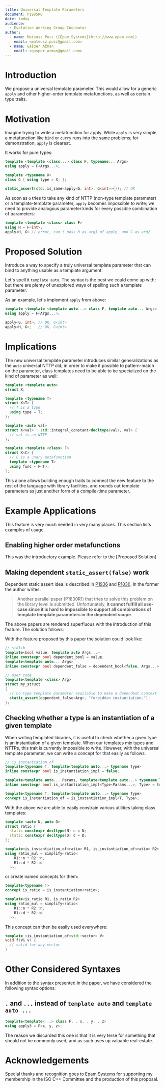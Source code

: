 ```yaml
---
title: Universal Template Parameters
document: P1985R0
date: today
audience:
  - Evolution Working Group Incubator
author:
  - name: Mateusz Pusz ([Epam Systems](http://www.epam.com))
    email: <mateusz.pusz@gmail.com>
  - name: Gašper Ažman
    email: <gasper.azman@gmail.com>
---
```


# Introduction

We propose a universal template parameter. This would allow for a generic
`apply` and other higher-order template metafunctions, as well as certain
type traits.

# Motivation

Imagine trying to write a metafunction for apply. While `apply` is very
simple, a metafunction like `bind` or `curry` runs into the same problems;
for demonstration, `apply` is clearest.

It works for pure types:

```cpp
template <template <class...> class F, typename... Args>
using apply = F<Args...>;

template <typename X>
class G { using type = X; };

static_assert(std::is_same<apply<G, int>, G<int>>{}); // OK
```

As soon as `G` tries to take any kind of NTTP (non-type template parameter)
or a template-template parameter, `apply` becomes impossible to write; we
need to provide analogous parameter kinds for every possible combination of
parameters:

```cpp
template <template <class> class F>
using H = F<int>;
apply<H, G> // error, can't pass H as arg1 of apply, and G as arg2
```

# Proposed Solution

Introduce a way to specify a truly universal template parameter that can bind
to anything usable as a template argument.

Let's spell it `template auto`. The syntax is the best we could come up with;
but there are plenty of unexplored ways of spelling such a template
parameter.

As an example, let's implement `apply` from above:

```cpp
template <template <template auto...> class F, template auto... Args>
using apply = F<Args...>;

apply<G, int>; // OK, G<int>
apply<H, G>;   // OK, G<int>
```

# Implications

The new universal template parameter introduces similar generalizations as the `auto` universal NTTP did; in order to make it possible to pattern-match on the parameter, class templates need to be able to be specialized on the kind of parameter as well:

```cpp
template <template auto>
struct X;

template <typename T>
struct X<T> {
  // T is a type
  using type = T;
};

template <auto val>
struct X<val> : std::integral_constant<decltype(val), val> {
  // val is an NTTP
};

template <template <class> F>
struct X<C> {
  // C is a unary metafunction
  template <typename T>
  using func = F<T>;
};
```

This alone allows building enough traits to connect the new feature to the
rest of the language with library facilities, and rounds out template
parameters as just another form of a compile-time parameter.

# Example Applications

This feature is very much needed in very many places. This section lists examples of usage.

## Enabling higher order metafunctions

This was the introductory example. Please refer to the [Proposed Solution].

## Making dependent `static_assert(false)` work

Dependent static assert idea is described in [P1936](https://wg21.link/P1936) and
[P1830](https://wg21.link/P1830). In the former the author writes:

> Another parallel paper (P1830R1) that tries to solve this problem on the library level is
> submitted. Unfortunately, **it cannot fulfill all use-case since it is hard to impossible to
> support all combinations of template template parameters in the dependent scope**.

The above papers are rendered superfluous with the introduction of this feature. The solution follows:

With the feature proposed by this paper the solution could look like:

```cpp
// stdlib
template<bool value, template auto Args...>
inline constexpr bool dependent_bool = value;
template<template auto... Args>
inline constexpr bool dependent_false = dependent_bool<false, Args...>;

// user code
template<template <class> Arg>
struct my_struct
{
  // no type template parameter available to make a dependent context
  static_assert(dependent_false<Arg>, "forbidden instantiation.");
};
```

## Checking whether a type is an instantiation of a given template

When writing templated libraries, it is useful to check whether a given type
is an instantiation of a given template. When our templates mix types and
NTTPs, this trait is currently impossible to write. However, with the
universal template parameter, we can write a concept for that easily as
follows.

```cpp
// is_instantiation_of
template<typename T, template<template auto...> typename Type>
inline constexpr bool is_instantiation_impl = false;

template<template auto... Params, template<template auto...> typename Type>
inline constexpr bool is_instantiation_impl<Type<Params...>, Type> = true;

template<typename T, template<template auto...> typename Type>
concept is_instantiation_of = is_instantiation_impl<T, Type>;
```

With the above we are able to easily constrain various utilities taking class templates:

```cpp
template <auto N, auto D>
struct ratio {
  static constexpr decltype(N) n = N;
  static constexpr decltype(D) d = D;
};

template<is_instantiation_of<ratio> R1, is_instantiation_of<ratio> R2>
using ratio_mul = simplify<ratio<
    R1::n * R2::n,
    R1::d * R2::d
  >>;
```

or create named concepts for them:

```cpp
template<typename T>
concept is_ratio = is_instantiation<ratio>;

template<is_ratio R1, is_ratio R2>
using ratio_mul = simplify<ratio<
    R1::n * R2::n,
    R1::d * R2::d
  >>;
```

This concept can then be easily used everywhere:

```cpp
template <is_instantiation_of<std::vector> V>
void f(V& v) {
  // valid for any vector
}
```

# Other Considered Syntaxes

In addition to the syntax presented in the paper, we have considered the following syntax options:

## `.` and `...` instead of `template auto` and `template auto ...`

```cpp
template<template<...> class F, . x, . y, . z>
using apply3 = F<x, y, z>;
```

The reason we discarded this one is that it is very terse for something that
should not be commonly used, and as such uses up valuable real-estate.


# Acknowledgements

Special thanks and recognition goes to [Epam Systems](http://www.epam.com) for supporting my
membership in the ISO C++ Committee and the production of this proposal.
